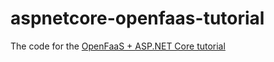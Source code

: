 # aspnetcore-openfaas-tutorial
The code for the [OpenFaaS + ASP.NET Core tutorial](https://www.openfaas.com/blog/asp-net-core/)
